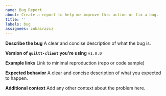 ```yaml
---
name: Bug Report
about: Create a report to help me improve this action or fix a bug.
title: ''
labels: bug
assignees: zubairaziz
---
```


**Describe the bug**
A clear and concise description of what the bug is.

**Version of `quiltt-client` you're using** `v1.0.0`

**Example links**
Link to minimal reproduction (repo or code sample)

**Expected behavior**
A clear and concise description of what you expected to happen.

**Additional context**
Add any other context about the problem here.
